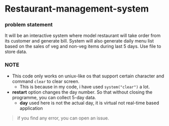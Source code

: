 # Restaurant-management-system

### problem statement
It will be an interactive system where model restaurant will take order from its customer and
generate bill. System will also generate daily menu list based on the sales of veg and non-veg
items during last 5 days. Use file to store data.

### NOTE
* This code only works on uniux-like os that support certain character and command `clear` to clear screen.
    * This is because in my code, i have used `system("clear")` a lot.
* **restart** option changes the day number. So that without closing the programme, you can collect 5-day data.
    * **day** used here is not the actual day, it is virtual not real-time based application

> if you find any error, you can open an issue.
